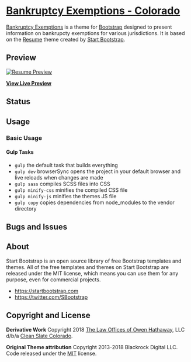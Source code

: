 # [Bankruptcy Exemptions - Colorado](https://coloradobankruptcyexemptions.com)

[Bankruptcy Exemptions](https://startbootstrap.com/template-overviews/resume/) is a theme for [Bootstrap](http://getbootstrap.com/) designed to present information on bankrupcty exemptions for various jurisdictions. It is based on the [Resume](https://startbootstrap.com/template-overviews/resume/) theme created by [Start Bootstrap](http://startbootstrap.com/).

## Preview

[![Resume Preview](https://startbootstrap.com/assets/img/templates/resume.jpg)](https://blackrockdigital.github.io/startbootstrap-resume/)

**[View Live Preview](https://coloradobankruptcyexemptions.com/)**

## Status

## Usage

### Basic Usage

#### Gulp Tasks

- `gulp` the default task that builds everything
- `gulp dev` browserSync opens the project in your default browser and live reloads when changes are made
- `gulp sass` compiles SCSS files into CSS
- `gulp minify-css` minifies the compiled CSS file
- `gulp minify-js` minifies the themes JS file
- `gulp copy` copies dependencies from node_modules to the vendor directory

## Bugs and Issues

## About

Start Bootstrap is an open source library of free Bootstrap templates and themes. All of the free templates and themes on Start Bootstrap are released under the MIT license, which means you can use them for any purpose, even for commercial projects.

* https://startbootstrap.com
* https://twitter.com/SBootstrap


## Copyright and License

**Derivative Work**
Copyright 2018 [The Law Offices of Owen Hathaway](https://ohlawcolorado.com), LLC d/b/a [Clean Slate Colorado](https://cleanslatecolorado.com).

**Original Theme attribution**
Copyright 2013-2018 Blackrock Digital LLC. Code released under the [MIT](https://github.com/BlackrockDigital/startbootstrap-resume/blob/gh-pages/LICENSE) license.
